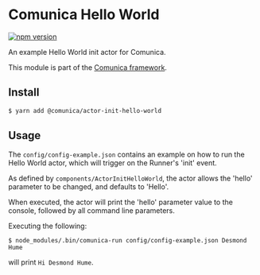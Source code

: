 # Comunica Hello World

[![npm version](https://badge.fury.io/js/%40comunica%2Factor-init-hello-world.svg)](https://www.npmjs.com/package/@comunica/actor-init-hello-world)

An example Hello World init actor for Comunica.

This module is part of the [Comunica framework](https://github.com/comunica/comunica).

## Install

```bash
$ yarn add @comunica/actor-init-hello-world
```

## Usage

The `config/config-example.json` contains an example on how to run the Hello World actor,
which will trigger on the Runner's 'init' event.

As defined by `components/ActorInitHelloWorld`,
the actor allows the 'hello' parameter to be changed,
and defaults to 'Hello'.

When executed, the actor will print the 'hello' parameter value
to the console, followed by all command line parameters.

Executing the following:

```
$ node_modules/.bin/comunica-run config/config-example.json Desmond Hume
```

will print `Hi Desmond Hume`.
